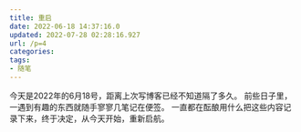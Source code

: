 ```yaml
---
title: 重启
date: 2022-06-18 14:37:16.0
updated: 2022-07-28 02:28:16.927
url: /p=4
categories: 
tags: 
- 随笔
---
```


今天是2022年的6月18号，距离上次写博客已经不知道隔了多久。
前些日子里，一遇到有趣的东西就随手寥寥几笔记在便签。
一直都在酝酿用什么把这些内容记录下来，终于决定，从今天开始，重新启航。